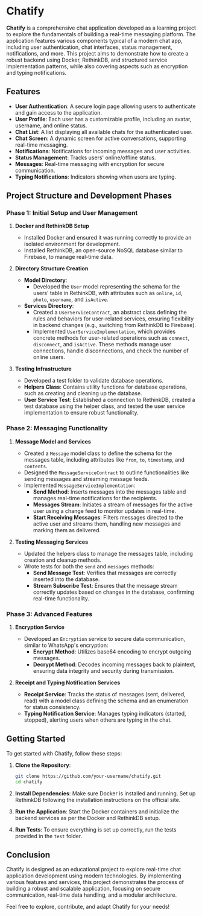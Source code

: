 # Chatify

**Chatify** is a comprehensive chat application developed as a learning project to explore the fundamentals of building a real-time messaging platform. The application features various components typical of a modern chat app, including user authentication, chat interfaces, status management, notifications, and more. This project aims to demonstrate how to create a robust backend using Docker, RethinkDB, and structured service implementation patterns, while also covering aspects such as encryption and typing notifications.

## Features

- **User Authentication**: A secure login page allowing users to authenticate and gain access to the application.
- **User Profile**: Each user has a customizable profile, including an avatar, username, and online status.
- **Chat List**: A list displaying all available chats for the authenticated user.
- **Chat Screen**: A dynamic screen for active conversations, supporting real-time messaging.
- **Notifications**: Notifications for incoming messages and user activities.
- **Status Management**: Tracks users' online/offline status.
- **Messages**: Real-time messaging with encryption for secure communication.
- **Typing Notifications**: Indicators showing when users are typing.

## Project Structure and Development Phases

### Phase 1: Initial Setup and User Management

1. **Docker and RethinkDB Setup**
   - Installed Docker and ensured it was running correctly to provide an isolated environment for development.
   - Installed RethinkDB, an open-source NoSQL database similar to Firebase, to manage real-time data.

2. **Directory Structure Creation**
   - **Model Directory**:
     - Developed the `User` model representing the schema for the users' table in RethinkDB, with attributes such as `online`, `id`, `photo`, `username`, and `isActive`.
   - **Services Directory**:
     - Created a `UserServiceContract`, an abstract class defining the rules and behaviors for user-related services, ensuring flexibility in backend changes (e.g., switching from RethinkDB to Firebase).
     - Implemented `UserServiceImplementation`, which provides concrete methods for user-related operations such as `connect`, `disconnect`, and `isActive`. These methods manage user connections, handle disconnections, and check the number of online users.

3. **Testing Infrastructure**
   - Developed a test folder to validate database operations.
   - **Helpers Class**: Contains utility functions for database operations, such as creating and cleaning up the database.
   - **User Service Test**: Established a connection to RethinkDB, created a test database using the helper class, and tested the user service implementation to ensure robust functionality.

### Phase 2: Messaging Functionality

1. **Message Model and Services**
   - Created a `Message` model class to define the schema for the messages table, including attributes like `from`, `to`, `timestamp`, and `contents`.
   - Designed the `MessageServiceContract` to outline functionalities like sending messages and streaming message feeds.
   - Implemented `MessageServiceImplementation`:
     - **Send Method**: Inserts messages into the messages table and manages real-time notifications for the recipients.
     - **Messages Stream**: Initiates a stream of messages for the active user using a change feed to monitor updates in real-time.
     - **Start Receiving Messages**: Filters messages directed to the active user and streams them, handling new messages and marking them as delivered.

2. **Testing Messaging Services**
   - Updated the helpers class to manage the messages table, including creation and cleanup methods.
   - Wrote tests for both the `send` and `messages` methods:
     - **Send Message Test**: Verifies that messages are correctly inserted into the database.
     - **Stream Subscribe Test**: Ensures that the message stream correctly updates based on changes in the database, confirming real-time functionality.

### Phase 3: Advanced Features

1. **Encryption Service**
   - Developed an `Encryption` service to secure data communication, similar to WhatsApp's encryption:
     - **Encrypt Method**: Utilizes base64 encoding to encrypt outgoing messages.
     - **Decrypt Method**: Decodes incoming messages back to plaintext, ensuring data integrity and security during transmission.

2. **Receipt and Typing Notification Services**
   - **Receipt Service**: Tracks the status of messages (sent, delivered, read) with a model class defining the schema and an enumeration for status consistency.
   - **Typing Notification Service**: Manages typing indicators (started, stopped), alerting users when others are typing in the chat.

## Getting Started

To get started with Chatify, follow these steps:

1. **Clone the Repository**:
   ```bash
   git clone https://github.com/your-username/chatify.git
   cd chatify
   ```

2. **Install Dependencies**:
   Make sure Docker is installed and running. Set up RethinkDB following the installation instructions on the official site.

3. **Run the Application**:
   Start the Docker containers and initialize the backend services as per the Docker and RethinkDB setup.

4. **Run Tests**:
   To ensure everything is set up correctly, run the tests provided in the `test` folder.

## Conclusion

Chatify is designed as an educational project to explore real-time chat application development using modern technologies. By implementing various features and services, this project demonstrates the process of building a robust and scalable application, focusing on secure communication, real-time data handling, and a modular architecture.

Feel free to explore, contribute, and adapt Chatify for your needs!
